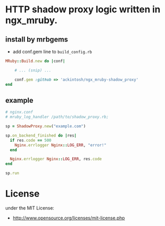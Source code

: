 # HTTP shadow proxy logic written in ngx_mruby.

## install by mrbgems
 - add conf.gem line to `build_config.rb`
```ruby
MRuby::Build.new do |conf|

    # ... (snip) ...

    conf.gem :github => 'ackintosh/ngx_mruby-shadow_proxy'
end
```

## example

```ruby
# nginx.conf
# mruby_log_handler /path/to/shadow_proxy.rb;

sp = ShadowProxy.new("example.com")

sp.on_backend_finished do |res|
  if res.code == 500
    Nginx.errlogger Nginx::LOG_ERR, "error!"
  end

  Nginx.errlogger Nginx::LOG_ERR, res.code
end

sp.run
```

# License
under the MIT License:

* http://www.opensource.org/licenses/mit-license.php

